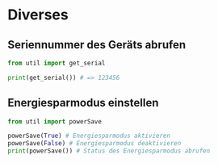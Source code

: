 # Diverses

## Seriennummer des Geräts abrufen

```python
from util import get_serial

print(get_serial()) # => 123456
```

## Energiesparmodus einstellen

```python
from util import powerSave

powerSave(True) # Energiesparmodus aktivieren
powerSave(False) # Energiesparmodus deaktivieren
print(powerSave()) # Status des Energiesparmodus abrufen
```